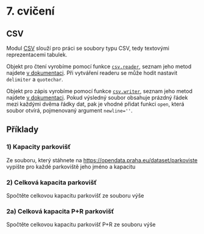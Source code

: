 # 7. cvičení

## CSV
Modul [CSV](https://docs.python.org/3/library/csv.html) slouží pro práci se
soubory typu CSV, tedy textovými reprezentacemi tabulek.

Objekt pro čtení vyrobíme pomocí funkce
[`csv.reader`](https://docs.python.org/3/library/csv.html#csv.reader), seznam
jeho metod najdete [v
dokumentaci](https://docs.python.org/3/library/csv.html#reader-objects). Při
vytváření readeru se může hodit nastavit `delimiter` a `quotechar`.

Objekt pro zápis vyrobíme pomocí funkce
[`csv.writer`](https://docs.python.org/3/library/csv.html#csv.writer), seznam
jeho metod najdete [v dokumentaci](https://docs.python.org/3/library/csv.html#reader-objects).
Pokud výsledný soubor obsahuje prázdný řádek mezi každými dvěma řádky dat, pak
je vhodné přidat funkci `open`, která soubor otvírá, pojmenovaný argument
`newline=''`.

## Příklady
### 1) Kapacity parkovišť
Ze souboru, který stáhnete na https://opendata.praha.eu/dataset/parkoviste
vypište pro každé parkoviště jeho jméno a kapacitu

### 2) Celková kapacita parkovišť
Spočtěte celkovou kapacitu parkovišť ze souboru výše

### 2a) Celková kapacita P+R parkovišť
Spočtěte celkovou kapacitu parkovišť P+R ze souboru výše
